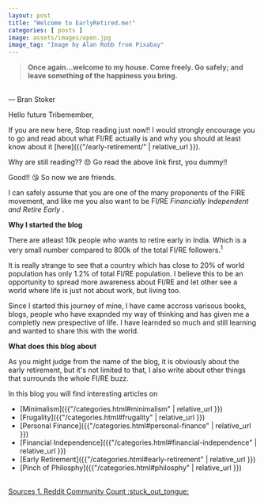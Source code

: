 ```yaml
---
layout: post
title: "Welcome to EarlyRetired.me!"
categories: [ posts ]
image: assets/images/open.jpg
image_tag: "Image by Alan Robb from Pixabay"
---
```


> **Once again...welcome to my house. Come freely. Go safely; and leave something of the happiness you bring.**
<br>
— Bran Stoker
<br>

Hello future Tribemember,


If you are new here, Stop reading just now!! I would strongly encourage you to go and read about what FI/RE actually is and why you should at least know about it [here]({{"/early-retirement/" | relative_url }}).

Why are still reading?? :angry: Go read the above link first, you dummy!!

Good!! :kissing_heart: So now we are friends.

I can safely assume that you are one of the many proponents of the FIRE movement, and like me you also want to be FI/RE *Financially Independent and Retire Early* .

**Why I started the blog**

There are atleast 10k people who wants to retire early in India. Which is a very small number compared to 800k of the total FI/RE followers.<sup>1</sup>

It is really strange to see that a country which has close to 20% of world population has only 1.2% of total FI/RE population. I believe this to be an opportunity to spread more awareness about FI/RE and let other see a world where life is just not about work, but living too.

Since I started this journey of mine, I have came accross varisous books, blogs, people who have exapnded my way of thinking and has given me a completly new prespective of life. I have learnded so much and still learning and wanted to share this with the world.

**What does this blog about**

As you might judge from the name of the blog, it is obviously about the early retirement, but it's  not limited to that, I also write about other things that surrounds the whole FI/RE buzz.

In this blog you will find interesting articles on 

* [Minimalism]({{"/categories.html#minimalism" | relative_url }})
* [Frugality]({{"/categories.html#frugality" | relative_url }})
* [Personal Finance]({{"/categories.html#personal-finance" | relative_url }})
* [Financial Independence]({{"/categories.html#financial-independence" | relative_url }})
* [Early Retirement]({{"/categories.html#early-retirement" | relative_url }})
* [Pinch of Philosphy]({{"/categories.html#philosphy" | relative_url }})

<br>
<u>Sources<u>
1. Reddit Community Count :stuck_out_tongue: